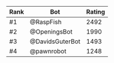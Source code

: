 Rank|Bot|Rating
---|---|---
#1|@RaspFish|2492
#2|@OpeningsBot|1990
#3|@DavidsGuterBot|1493
#4|@pawnrobot|1248
